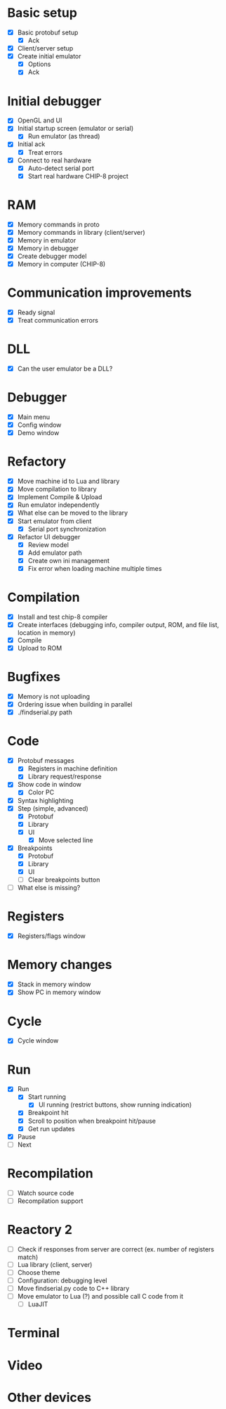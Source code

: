 # Basic setup

- [x] Basic protobuf setup
  - [x] Ack
- [x] Client/server setup
- [x] Create initial emulator
  - [x] Options
  - [x] Ack

# Initial debugger

- [x] OpenGL and UI
- [x] Initial startup screen (emulator or serial)
  - [x] Run emulator (as thread)
- [x] Initial ack
  - [x] Treat errors
- [x] Connect to real hardware
  - [x] Auto-detect serial port
  - [x] Start real hardware CHIP-8 project

# RAM

- [x] Memory commands in proto
- [x] Memory commands in library (client/server)
- [x] Memory in emulator
- [x] Memory in debugger
 - [x] Create debugger model
- [x] Memory in computer (CHIP-8)

# Communication improvements

- [x] Ready signal
- [x] Treat communication errors

# DLL

- [x] Can the user emulator be a DLL?

# Debugger

- [x] Main menu
- [x] Config window
- [x] Demo window

# Refactory

- [x] Move machine id to Lua and library
- [x] Move compilation to library
- [x] Implement Compile & Upload
- [x] Run emulator independently
- [x] What else can be moved to the library
- [x] Start emulator from client
  - [x] Serial port synchronization
- [x] Refactor UI debugger
  - [x] Review model
  - [x] Add emulator path
  - [x] Create own ini management
  - [x] Fix error when loading machine multiple times

# Compilation

- [x] Install and test chip-8 compiler
- [x] Create interfaces (debugging info, compiler output, ROM, and file list, location in memory)
- [x] Compile
- [x] Upload to ROM

# Bugfixes

- [x] Memory is not uploading
- [x] Ordering issue when building in parallel
- [x] ./findserial.py path

# Code

- [x] Protobuf messages
  - [x] Registers in machine definition
  - [x] Library request/response
- [x] Show code in window
  - [x] Color PC
- [x] Syntax highlighting
- [x] Step (simple, advanced)
  - [x] Protobuf
  - [x] Library
  - [x] UI
    - [x] Move selected line
- [x] Breakpoints
  - [x] Protobuf
  - [x] Library
  - [x] UI
  - [ ] Clear breakpoints button
- [ ] What else is missing?

# Registers

- [x] Registers/flags window

# Memory changes

- [x] Stack in memory window
- [x] Show PC in memory window

# Cycle

- [x] Cycle window

# Run

- [x] Run
  - [x] Start running
    - [x] UI running (restrict buttons, show running indication)
  - [x] Breakpoint hit
  - [x] Scroll to position when breakpoint hit/pause
  - [x] Get run updates
- [x] Pause
- [ ] Next

# Recompilation

- [ ] Watch source code
- [ ] Recompilation support

# Reactory 2

- [ ] Check if responses from server are correct (ex. number of registers match)
- [ ] Lua library (client, server)
- [ ] Choose theme
- [ ] Configuration: debugging level
- [ ] Move findserial.py code to C++ library
- [ ] Move emulator to Lua (?) and possible call C code from it
  - [ ] LuaJIT

# Terminal

# Video

# Other devices